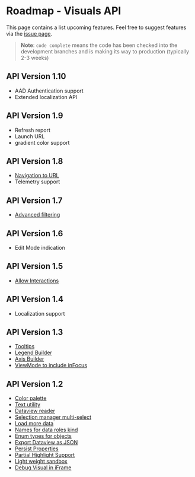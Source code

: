 # Roadmap - Visuals API

This page contains a list upcoming features. Feel free to suggest features via the [issue page](https://github.com/Microsoft/PowerBI-visuals/issues?q=is%3Aopen+is%3Aissue+label%3AFeature).

> **Note**: `code complete`  means the code has been checked into the development branches and is making its way to production (typically 2-3 weeks)

## API Version 1.10
* AAD Authentication support
* Extended localization API

## API Version 1.9
* Refresh report
* Launch URL
* gradient color support

## API Version 1.8
* [Navigation to URL](https://github.com/Microsoft/PowerBI-visuals/issues/52)
* Telemetry support

## API Version 1.7
* [Advanced filtering](https://github.com/Microsoft/PowerBI-visuals/issues/68)

## API Version 1.6
* Edit Mode indication

## API Version 1.5
* [Allow Interactions](https://github.com/Microsoft/PowerBI-visuals/issues/126)

## API Version 1.4
* Localization support

## API Version 1.3
* [Tooltips](https://github.com/Microsoft/PowerBI-visuals/issues/34)
* [Legend Builder](https://github.com/Microsoft/PowerBI-visuals/issues/35)
* [Axis Builder](https://github.com/Microsoft/PowerBI-visuals/issues/36)
* [ViewMode to include inFocus](https://github.com/Microsoft/PowerBI-visuals/issues/53)

## API Version 1.2
* [Color palette](https://github.com/Microsoft/PowerBI-visuals/issues/28)
* [Text utility](https://github.com/Microsoft/PowerBI-visuals/issues/29)
* [Dataview reader](https://github.com/Microsoft/PowerBI-visuals/issues/30)
* [Selection manager multi-select](https://github.com/Microsoft/PowerBI-visuals/issues/31)
* [Load more data](https://github.com/Microsoft/PowerBI-visuals/issues/32)
* [Names for data roles kind](https://github.com/Microsoft/PowerBI-visuals/issues/38)
* [Enum types for objects](https://github.com/Microsoft/PowerBI-visuals/issues/39)
* [Export Dataview as JSON](https://github.com/Microsoft/PowerBI-visuals/issues/54)
* [Persist Properties](https://github.com/Microsoft/PowerBI-visuals/issues/33)
* [Partial Highlight Support](https://github.com/Microsoft/PowerBI-visuals/issues/66)
* [Light weight sandbox](https://github.com/Microsoft/PowerBI-visuals/issues/37)
* [Debug Visual in iFrame](https://github.com/Microsoft/PowerBI-visuals/issues/50)

